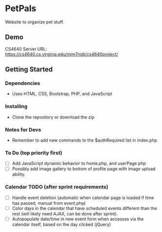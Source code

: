 # PetPals

Website to organize pet stuff.

## Demo

CS4640 Server URL: https://cs4640.cs.virginia.edu/mjm7ngb/cs4640project/<br>


## Getting Started

### Dependencies

* Uses HTML, CSS, Bootstrap, PHP, and JavaScript


### Installing

* Clone the repository or download the zip

### Notes for Devs
* Remember to add new commands to the $authRequired list in index.php

### To Do (top priority first)
- [ ] Add JavaScript dynamic behavior to home.php, and userPage.php
- [ ] Possibly add image gallery to bottom of profile page with image upload ability.

### Calendar TODO (after sprint requirements)
- [ ] Handle event deletion (automatic when calendar page is loaded if time has passed, manual from event.php)
- [ ] Color days in the calendar that have scheduled events different than the rest (will likely need AJAX, can be done after sprint).
- [ ] Autopopulate date/time in new event form when accesses via the calendar itself, based on the day clicked (jQuery)

